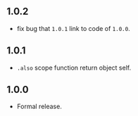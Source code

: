 ## 1.0.2

* fix bug that `1.0.1` link to code of `1.0.0`.

## 1.0.1

* `.also` scope function return object self.

## 1.0.0

* Formal release.
